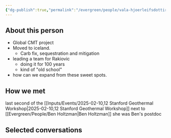 ```yaml
---
{"dg-publish":true,"permalink":"/evergreen/people/vala-hjoerleifsdottir/","tags":["people","geo_eco"]}
---
```


## About this person

- Global CMT project
- Moved to iceland. 
	- Carb fix, sequestration and mitigation
- leading a team for Rakiovic
	- doing it for 100 years
	- kind of "old school"
- how can we expand from these sweet spots.


## How we met
last second of the [[Inputs/Events/2025-02-10,12 Stanford Geothermal Workshop\|2025-02-10,12 Stanford Geothermal Workshop]] next to [[Evergreen/People/Ben Holtzman\|Ben Holtzman]]
she was Ben's postdoc

## Selected conversations
